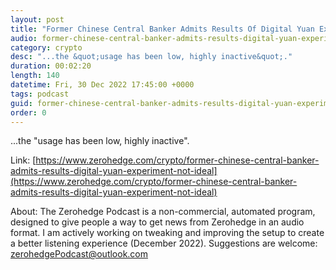 ```yaml
---
layout: post
title: "Former Chinese Central Banker Admits Results Of Digital Yuan Experiment &quot;Not Ideal&quot;"
audio: former-chinese-central-banker-admits-results-digital-yuan-experiment-not-ideal-1
category: crypto
desc: "...the &quot;usage has been low, highly inactive&quot;."
duration: 00:02:20
length: 140
datetime: Fri, 30 Dec 2022 17:45:00 +0000
tags: podcast
guid: former-chinese-central-banker-admits-results-digital-yuan-experiment-not-ideal-0
order: 0
---
```

...the &quot;usage has been low, highly inactive&quot;.

Link: [https://www.zerohedge.com/crypto/former-chinese-central-banker-admits-results-digital-yuan-experiment-not-ideal](https://www.zerohedge.com/crypto/former-chinese-central-banker-admits-results-digital-yuan-experiment-not-ideal)

About: The Zerohedge Podcast is a non-commercial, automated program, designed to give people a way to get news from Zerohedge in an audio format.  I am actively working on tweaking and improving the setup to create a better listening experience (December 2022).  Suggestions are welcome: [zerohedgePodcast@outlook.com](mailto:zerohedgePodcast@outlook.com)